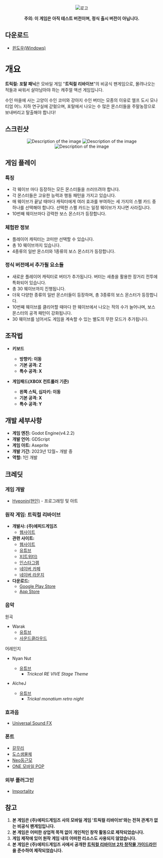 <p align="center">
  <img src="./img/logo_ko.png" alt="로고" />
</p>
<p align="center">
	<b>주의: 이 게임은 아직 테스트 버전이며, 정식 출시 버전이 아닙니다.</b>
</p>

## 다운로드
- [윈도우(Windows)](https://github.com/hyeon-in/Trickcal-Portal-Panic/releases/download/DEMO(v0.1.0)/Trickcal_Portal_Panic_DEMO_v0.1.0.zip)

# 개요

**트릭컬: 포탈 패닉**은 모바일 게임 "**트릭컬 리바이브**"의 비공식 팬게임으로, 몰려나오는 적들과 싸워서 살아남아야 하는 캐주얼 액션 게임입니다.

수인 마을에 사는 고양이 수인 코미와 강아지 수인 버터는 모종의 이유로 엘프 도시 모나티엄 어느 지하 연구실에 갇혔으며, 포탈에서 나오는 수 많은 몬스터들을 주말농장으로 보내버리고 탈출해야 합니다!

## 스크린샷

<p align="center">
	<img src="./img/screenshot1.png" alt="Description of the image">
	<img src="./img/screenshot2.png" alt="Description of the image">
	<img src="./img/screenshot3.png" alt="Description of the image"">
</p>

## 게임 플레이

### 특징
- 각 웨이브 마다 등장하는 모든 몬스터들을 쓰러뜨려야 합니다.
- 각 몬스터들은 고유한 능력과 행동 패턴을 가지고 있습니다.
- 매 웨이브가 끝날 때마다 캐릭터에게 여러 효과를 부여하는 세 가지의 스펠 카드 중 하나를 선택해야 합니다. 선택한 스펠 카드는 일정 웨이브가 지나면 사라집니다.
- 10번째 웨이브마다 강력한 보스 몬스터가 등장합니다. 

### 체험판 정보
- 플레이어 캐릭터는 코미만 선택할 수 있습니다.
- 총 10 웨이브까지 있습니다.
- 4종류의 일반 몬스터와 1종류의 보스 몬스터가 등장합니다.

### 정식 버전에서 추가될 요소들
- 새로운 플레이어 캐릭터로 버터가 추가됩니다. 버터는 새총을 활용한 장거리 전투에 특화되어 있습니다.
- 총 30 웨이브까지 진행됩니다.
- 더욱 다양한 종류의 일반 몬스터들이 등장하며, 총 3종류의 보스 몬스터가 등장합니다.
- 10번째 웨이브를 클리어할 때마다 한 웨이브에서 나오는 적의 수가 늘어나며, 보스 몬스터의 공격 패턴이 강화됩니다.
- 30 웨이브를 넘어서도 게임을 계속할 수 있는 별도의 무한 모드가 추가됩니다.

## 조작법
- **키보드**
	- **방향키: 이동**
 	- **기본 공격: Z**
 	- **특수 공격: X**

- **게임패드(XBOX 컨트롤러 기준)**
	- **왼쪽 스틱, 십자키: 이동**
	- **기본 공격: X**
	- **특수 공격: Y**

## 개발 세부사항
- **게임 엔진:** Godot Engine(v4.2.2)
- **개발 언어:** GDScript
- **게임 아트:** Aseprite
- **개발 기간:** 2023년 12월~ 개발 중
- **역할:** 1인 개발

## 크레딧

### 게임 개발
- [Hyeonin(현인)](https://linktr.ee/hyeonin) - 프로그래밍 및 아트

### 원작 게임: 트릭컬 리바이브
- **개발사: (주)에피드게임즈**
  - [웹사이트](https://epidgames.com/)
- **관련 사이트:**
  - [웹사이트](https://trickcal.com/)
  - [유튜브](https://www.youtube.com/@epidgames6350)
  - [X(트위터)](https://twitter.com/Trickcal_Re)
  - [인스타그램]( https://www.instagram.com/trickcal.revive?igshid=YzAwZjE1ZTI0Zg%3D%3D)
  - [네이버 카페](https://cafe.naver.com/trickcal)
  - [네이버 라운지](https://game.naver.com/lounge/Trickcal/home)
- **다운로드:**
  - [Google Play Store](https://play.google.com/store/apps/details?id=com.epidgames.trickcalrevive)
  - [App Store]( https://apps.apple.com/kr/app/%ED%8A%B8%EB%A6%AD%EC%BB%AC-revive/id6443824730)

### 음악

원곡
- Warak
  - [유튜브](https://www.youtube.com/@Warak)
  - [사운드클라우드](https://soundcloud.com/waraku)

어레인지
- Nyan Nut
  - [유튜브](https://www.youtube.com/@NutNyan/)
	- *Trickcal RE VIVE Stage Theme*

- AlcheJ
  - [유튜브](https://www.youtube.com/@Alchej)
	- *Trickal monatium retro night*

### 효과음

- [Universal Sound FX](https://imphenzia.com/universal-sound-fx)

### 폰트
- [갈무리](https://galmuri.quiple.dev/)
- [도스샘물체](https://github.com/hurss/fonts)
- [Neo둥근모](https://neodgm.dalgona.dev/)
- [ONE 모바일 POP](https://www.onestorecorp.com/sv/fordev_font/)

### 외부 플러그인
- [Importality](https://github.com/nklbdev/godot-4-importality)

## 참고
1. **본 게임은 (주)에피드게임즈 사의 모바일 게임 '트릭컬 리바이브'와는 전혀 관계가 없는 비공식 팬게임입니다.**
2. **본 게임은 어떠한 상업적 목적 없이 개인적인 창작 활동으로 제작되었습니다.**
3. **게임 제작에 있어 원작 게임 내의 어떠한 리소스도 사용되지 않았습니다.**
4. **본 게임은 (주)에피드게임즈 사에서 공개한 [트릭컬 리바이브 2차 창작물 가이드라인](https://epidgames.oqupie.com/portal/2399/article/50943)을 준수하여 제작되었습니다.**
